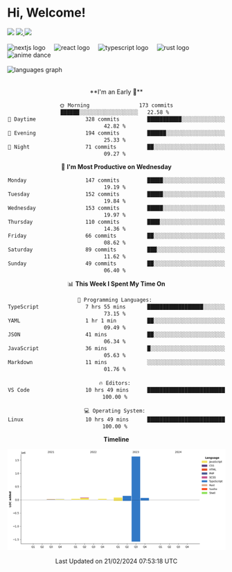 <div align="center">
  <h1 align="left">
    Hi, Welcome!
  </h1>
  <div align="left">
    <div>
      <img src="https://img.shields.io/github/followers/kraken-afk.svg?style=social&label=Follow&maxAge=2592000" />
      <a href="https://twitter.com/trshppl">
        <img src="https://img.shields.io/twitter/follow/trshppl" />
      </a>
      <a href="https://nv-me.vercel.app">
        <img src="https://img.shields.io/badge/visit-my_site-blue" />
      </a>
    </div>
    <br />
    <div>
      <img src="https://skillicons.dev/icons?i=nextjs" height="40" alt="nextjs logo" />
      <img width="12" />
      <img src="https://skillicons.dev/icons?i=react" height="40" alt="react logo" />
      <img width="12" />
      <img src="https://skillicons.dev/icons?i=ts" height="40" alt="typescript logo" />
      <img width="12" />
      <img src="https://skillicons.dev/icons?i=rust" height="40" alt="rust logo" />
      <img src="https://media.tenor.com/sbvSVkB_hq8AAAAi/anime-dens.gif" alt="anime dance" height="40" />
    </div>
    <br />
    <div>
      <img src="https://github-readme-stats.vercel.app/api/top-langs?username=kraken-afk&locale=en&hide_title=false&layout=compact&card_width=320&langs_count=6&theme=rose_pine&hide_border=true&order=2" height="150" alt="languages graph" />
    </div>
  </div>
  <br />
  <br/>
  <!--START_SECTION:waka-->
**I'm an Early 🐤** 

```text
🌞 Morning                173 commits         ██████░░░░░░░░░░░░░░░░░░░   22.58 % 
🌆 Daytime                328 commits         ███████████░░░░░░░░░░░░░░   42.82 % 
🌃 Evening                194 commits         ██████░░░░░░░░░░░░░░░░░░░   25.33 % 
🌙 Night                  71 commits          ██░░░░░░░░░░░░░░░░░░░░░░░   09.27 % 
```
📅 **I'm Most Productive on Wednesday** 

```text
Monday                   147 commits         █████░░░░░░░░░░░░░░░░░░░░   19.19 % 
Tuesday                  152 commits         █████░░░░░░░░░░░░░░░░░░░░   19.84 % 
Wednesday                153 commits         █████░░░░░░░░░░░░░░░░░░░░   19.97 % 
Thursday                 110 commits         ████░░░░░░░░░░░░░░░░░░░░░   14.36 % 
Friday                   66 commits          ██░░░░░░░░░░░░░░░░░░░░░░░   08.62 % 
Saturday                 89 commits          ███░░░░░░░░░░░░░░░░░░░░░░   11.62 % 
Sunday                   49 commits          ██░░░░░░░░░░░░░░░░░░░░░░░   06.40 % 
```


📊 **This Week I Spent My Time On** 

```text
💬 Programming Languages: 
TypeScript               7 hrs 55 mins       ██████████████████░░░░░░░   73.15 % 
YAML                     1 hr 1 min          ██░░░░░░░░░░░░░░░░░░░░░░░   09.49 % 
JSON                     41 mins             ██░░░░░░░░░░░░░░░░░░░░░░░   06.34 % 
JavaScript               36 mins             █░░░░░░░░░░░░░░░░░░░░░░░░   05.63 % 
Markdown                 11 mins             ░░░░░░░░░░░░░░░░░░░░░░░░░   01.76 % 

🔥 Editors: 
VS Code                  10 hrs 49 mins      █████████████████████████   100.00 % 

💻 Operating System: 
Linux                    10 hrs 49 mins      █████████████████████████   100.00 % 
```

**Timeline**

![Lines of Code chart](https://raw.githubusercontent.com/kraken-afk/kraken-afk/main/assets/bar_graph.png)


 Last Updated on 21/02/2024 07:53:18 UTC
<!--END_SECTION:waka-->
</div>
<br />